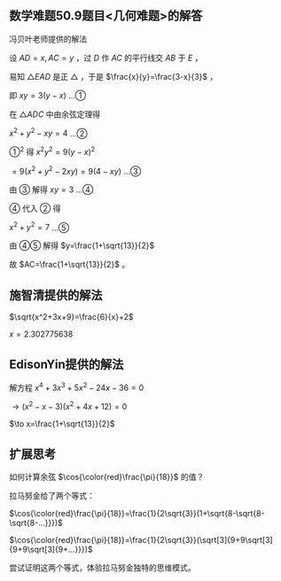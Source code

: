 ## 数学难题50.9题目<几何难题>的解答

冯贝叶老师提供的解法

设 $AD=x,AC=y$ ，过 $D$ 作 $AC$ 的平行线交 $AB$ 于 $E$ ，

易知 $△EAD$ 是正 $△$ ，于是 $\frac{x}{y}=\frac{3-x}{3}$ ，

即 $xy=3(y-x)$   ...①

在 $△ADC$ 中由余弦定理得

$x^2+y^2-xy=4$        ...②

$①^2$ 得 $x^2y^2=9(y-x)^2$

$=9(x^2+y^2-2xy)=9(4-xy)$          ...③

由 $③$ 解得 $xy=3$    ...④

$④$ 代入 $②$ 得

$x^2+y^2=7$             ...⑤

由 $④⑤$ 解得 $y=\frac{1+\sqrt{13}}{2}$

故 $AC=\frac{1+\sqrt{13}}{2}$ 。 

## 施智清提供的解法

$\sqrt{x^2+3x+9}=\frac{6}{x}+2$

$x=2.302775638$

## EdisonYin提供的解法

解方程 $x^4+3x^3+5x^2-24x-36=0$

$\to (x^2-x-3)(x^2+4x+12)=0$

$\to x=\frac{1+\sqrt{13}}{2}$

## 扩展思考

如何计算余弦 $\cos{\color{red}\frac{\pi}{18}}$ 的值？

拉马努金给了两个等式：

$\cos{\color{red}\frac{\pi}{18}}=\frac{1}{2\sqrt{3}}(1+\sqrt{8-\sqrt{8-\sqrt{8-...}}})$

$\cos{\color{red}\frac{\pi}{18}}=\frac{1}{2\sqrt{3}}(\sqrt[3]{9+9\sqrt[3]{9+9\sqrt[3]{9+...}}})$

尝试证明这两个等式，体验拉马努金独特的思维模式。
